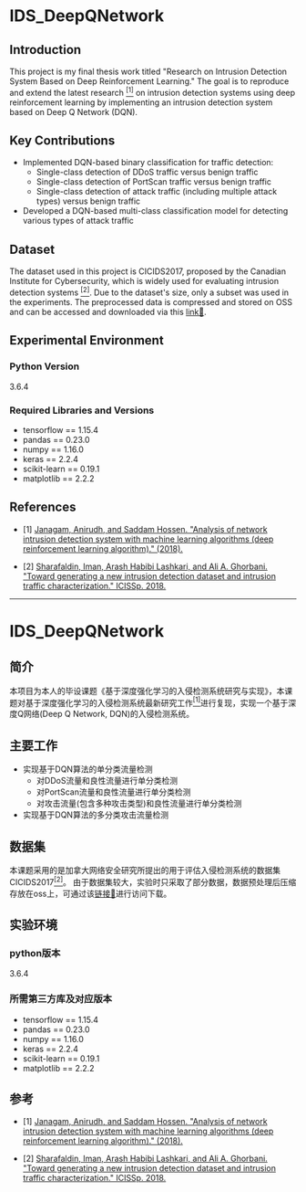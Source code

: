 # IDS_DeepQNetwork

## Introduction
This project is my final thesis work titled "Research on Intrusion Detection System Based on Deep Reinforcement Learning." The goal is to reproduce and extend the latest research [<sup>[1]</sup>](#refer-anchor-1) on intrusion detection systems using deep reinforcement learning by implementing an intrusion detection system based on Deep Q Network (DQN).

## Key Contributions
- Implemented DQN-based binary classification for traffic detection:
  - Single-class detection of DDoS traffic versus benign traffic
  - Single-class detection of PortScan traffic versus benign traffic
  - Single-class detection of attack traffic (including multiple attack types) versus benign traffic
- Developed a DQN-based multi-class classification model for detecting various types of attack traffic

## Dataset
The dataset used in this project is CICIDS2017, proposed by the Canadian Institute for Cybersecurity, which is widely used for evaluating intrusion detection systems [<sup>[2]</sup>](#refer-anchor-2). Due to the dataset's size, only a subset was used in the experiments. The preprocessed data is compressed and stored on OSS and can be accessed and downloaded via this [link🔗](https://ids-dqn-dataset.oss-cn-beijing.aliyuncs.com/ids-dqn-dataset.zip?versionId=CAEQFBiBgMC6gOCO1hciIGUwOTQ0ZjU0ZjkwMTQ2NzBiYjk4MmU5NWFjYjEwNjFl).

## Experimental Environment
### Python Version
3.6.4
### Required Libraries and Versions
- tensorflow == 1.15.4
- pandas == 0.23.0
- numpy == 1.16.0
- keras == 2.2.4
- scikit-learn == 0.19.1
- matplotlib == 2.2.2

## References
<div id="refer-anchor-1"></div>

- [1] [Janagam, Anirudh, and Saddam Hossen. "Analysis of network intrusion detection system with machine learning algorithms (deep reinforcement learning algorithm)." (2018).](http://www.diva-portal.org/smash/get/diva2:1255686/FULLTEXT02.pdf)

<div id="refer-anchor-2"></div>

- [2] [Sharafaldin, Iman, Arash Habibi Lashkari, and Ali A. Ghorbani. "Toward generating a new intrusion detection dataset and intrusion traffic characterization." ICISSp. 2018.](https://www.scitepress.org/Papers/2018/66398/66398.pdf)

---
# IDS_DeepQNetwork

## 简介
本项目为本人的毕设课题《基于深度强化学习的入侵检测系统研究与实现》，本课题对基于深度强化学习的入侵检测系统最新研究工作[<sup>[1]</sup>](#refer-anchor-1)进行复现，实现一个基于深度Q网络(Deep Q Network, DQN)的入侵检测系统。

## 主要工作
- 实现基于DQN算法的单分类流量检测
  - 对DDoS流量和良性流量进行单分类检测
  - 对PortScan流量和良性流量进行单分类检测
  - 对攻击流量(包含多种攻击类型)和良性流量进行单分类检测
- 实现基于DQN算法的多分类攻击流量检测


## 数据集
本课题采用的是加拿大网络安全研究所提出的用于评估入侵检测系统的数据集CICIDS2017[<sup>[2]</sup>](#refer-anchor-2)。
由于数据集较大，实验时只采取了部分数据，数据预处理后压缩存放在oss上，可通过该[链接🔗](https://ids-dqn-dataset.oss-cn-beijing.aliyuncs.com/ids-dqn-dataset.zip?versionId=CAEQFBiBgMC6gOCO1hciIGUwOTQ0ZjU0ZjkwMTQ2NzBiYjk4MmU5NWFjYjEwNjFl)进行访问下载。

## 实验环境
### python版本
3.6.4
### 所需第三方库及对应版本
- tensorflow == 1.15.4
- pandas == 0.23.0
- numpy == 1.16.0
- keras == 2.2.4
- scikit-learn == 0.19.1
- matplotlib == 2.2.2

## 参考

<div id="refer-anchor-1"></div>

- [1] [Janagam, Anirudh, and Saddam Hossen. "Analysis of network intrusion detection system with machine learning algorithms (deep reinforcement learning algorithm)." (2018).](http://www.diva-portal.org/smash/get/diva2:1255686/FULLTEXT02.pdf)

<div id="refer-anchor-2"></div>

- [2] [Sharafaldin, Iman, Arash Habibi Lashkari, and Ali A. Ghorbani. "Toward generating a new intrusion detection dataset and intrusion traffic characterization." ICISSp. 2018.](https://www.scitepress.org/Papers/2018/66398/66398.pdf)
